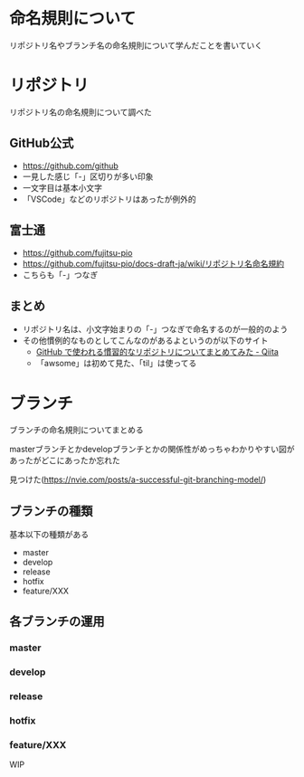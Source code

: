 # 命名規則について
リポジトリ名やブランチ名の命名規則について学んだことを書いていく

# リポジトリ
リポジトリ名の命名規則について調べた

## GitHub公式
- https://github.com/github
- 一見した感じ「-」区切りが多い印象
- 一文字目は基本小文字
- 「VSCode」などのリポジトリはあったが例外的

## 富士通
- https://github.com/fujitsu-pio
- https://github.com/fujitsu-pio/docs-draft-ja/wiki/リポジトリ名命名規約
- こちらも「-」つなぎ

## まとめ
- リポジトリ名は、小文字始まりの「-」つなぎで命名するのが一般的のよう
- その他慣例的なものとしてこんなのがあるよというのが以下のサイト
  - [GitHub で使われる慣習的なリポジトリについてまとめてみた - Qiita](https://qiita.com/sta/items/c69d73fb1bb781fe6b9c)
  - 「awsome」は初めて見た、「til」は使ってる

# ブランチ
ブランチの命名規則についてまとめる

masterブランチとかdevelopブランチとかの関係性がめっちゃわかりやすい図があったがどこにあったか忘れた

見つけた(https://nvie.com/posts/a-successful-git-branching-model/)

## ブランチの種類
基本以下の種類がある

- master
- develop
- release
- hotfix
- feature/XXX


## 各ブランチの運用
### master

### develop

### release

### hotfix

### feature/XXX

WIP
